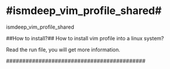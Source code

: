 #ismdeep_vim_profile_shared#
==========================

ismdeep_vim_profile_shared


##How to install?##
How to install vim profile into a linux system?


Read the run file, you will get more information.

###########################################
